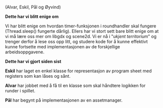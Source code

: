 (Alvar, Eskil, Pål og Øyvind)

**Dette har vi blitt enige om**

Vi har blitt enige om hvordan timer-funksjonen i roundhandler skal
fungere (Thread.sleep() fungerte dårlig). Ellers har vi stort sett bare
blitt enige om at vi må lære oss mer om libgdx og scene2d. Vi er nå i
"*ukjent territorium*" og trenger derfor å lese oss opp litt, og studere
kode for å kunne effektivt kunne fortsette med implementasjonen av de
forskjellige arbeidsoppgavene.

**Dette har vi gjort siden sist**

**Eskil** har laget en enkel klasse for representasjon av program sheet
med registers som kan låses og sånt.

**Alvar** har jobbet med å få til en klasse som skal håndtere logikken
for runder i spillet.

**Pål** har begynt på implementasjonen av en assetmanager.
